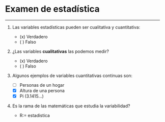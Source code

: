 # Examen de estadística

---
1. Las variables estadísticas pueden ser cualitativa y cuantitativa:
    - (x) Verdadero
    - ( ) Falso

2. ¿Las variables **cualitativas** las podemos medir?
    - (x) Verdadero
    - ( ) Falso 

3. Algunos ejemplos de variables cuantitativas continuas son:
    - [ ] Personas de un hogar
    - [x] Altura de una persona
    - [x] Pi (3.1415...)

4. Es la rama de las matemáticas que estudia la variabilidad?
    - R:= estadistica
